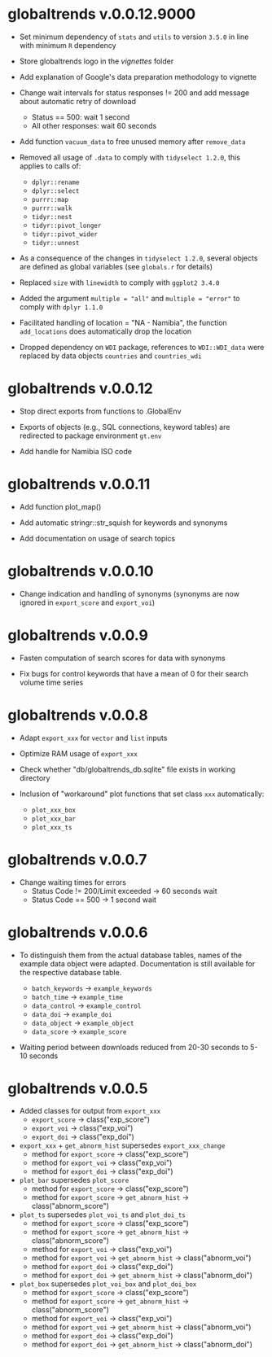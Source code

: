 # globaltrends v.0.0.12.9000

* Set minimum dependency of `stats` and `utils` to version `3.5.0` in line with minimum `R` dependency

* Store globaltrends logo in the *vignettes* folder

* Add explanation of Google's data preparation methodology to vignette

* Change wait intervals for status responses != 200 and add message about automatic retry of download
	* Status == 500: wait 1 second
	* All other responses: wait 60 seconds
	
* Add function `vacuum_data` to free unused memory after `remove_data`

* Removed all usage of `.data` to comply with `tidyselect 1.2.0`, this applies to calls of:
	* `dplyr::rename`
	* `dplyr::select`
	* `purrr::map`
	* `purrr::walk`
	* `tidyr::nest`
	* `tidyr::pivot_longer`
	* `tidyr::pivot_wider`
	* `tidyr::unnest`
	
* As a consequence of the changes in `tidyselect 1.2.0`, several objects are defined as global variables (see `globals.r` for details) 

* Replaced `size` with `linewidth` to comply with `ggplot2 3.4.0`

* Added the argument `multiple = "all"` and `multiple = "error"` to comply with `dplyr 1.1.0`

* Facilitated handling of location = "NA - Namibia", the function `add_locations` does automatically drop the location

* Dropped dependency on `WDI` package, references to `WDI::WDI_data` were replaced by data objects `countries` and `countries_wdi`

# globaltrends v.0.0.12

* Stop direct exports from functions to .GlobalEnv

* Exports of objects (e.g., SQL connections, keyword tables) are redirected to package environment `gt.env`

* Add handle for Namibia ISO code

# globaltrends v.0.0.11

* Add function plot_map()

* Add automatic stringr::str_squish for keywords and synonyms

* Add documentation on usage of search topics

# globaltrends v.0.0.10

* Change indication and handling of synonyms (synonyms are now ignored in `export_score` and `export_voi`)

# globaltrends v.0.0.9
* Fasten computation of search scores for data with synonyms

* Fix bugs for control keywords that have a mean of 0 for their search volume time series

# globaltrends v.0.0.8

* Adapt `export_xxx` for `vector` and `list` inputs

* Optimize RAM usage of `export_xxx`

* Check whether "db/globaltrends_db.sqlite" file exists in working directory

* Inclusion of "workaround" plot functions that set class `xxx` automatically:
	* `plot_xxx_box`
	* `plot_xxx_bar`
	* `plot_xxx_ts`

# globaltrends v.0.0.7

* Change waiting times for errors
	* Status Code != 200/Limit exceeded -> 60 seconds wait
	* Status Code == 500 -> 1 second wait

# globaltrends v.0.0.6

* To distinguish them from the actual database tables, names of the example data
  object were adapted. Documentation is still available for the respective database
  table.
	* `batch_keywords` -> `example_keywords`
	* `batch_time` -> `example_time`
	* `data_control` -> `example_control`
	* `data_doi` -> `example_doi`
	* `data_object` -> `example_object`
	* `data_score` -> `example_score`

* Waiting period between downloads reduced from 20-30 seconds to 5-10 seconds

# globaltrends v.0.0.5

* Added classes for output from `export_xxx`
	* `export_score` -> class("exp_score")
	* `export_voi` -> class("exp_voi")
	* `export_doi` -> class("exp_doi")
* `export_xxx` + `get_abnorm_hist` supersedes `export_xxx_change`
	* method for `export_score` -> class("exp_score")
	* method for `export_voi` -> class("exp_voi")
	* method for `export_doi` -> class("exp_doi")
* `plot_bar` supersedes `plot_score`
	* method for `export_score` -> class("exp_score")
	* method for `export_score` -> `get_abnorm_hist` -> class("abnorm_score")
* `plot_ts` supersedes `plot_voi_ts` and `plot_doi_ts`
	* method for `export_score` -> class("exp_score")
	* method for `export_score` -> `get_abnorm_hist` -> class("abnorm_score")
	* method for `export_voi` -> class("exp_voi")
	* method for `export_voi` -> `get_abnorm_hist` -> class("abnorm_voi")
	* method for `export_doi` -> class("exp_doi")
	* method for `export_doi` -> `get_abnorm_hist` -> class("abnorm_doi")
* `plot_box` supersedes `plot_voi_box` and `plot_doi_box`
	* method for `export_score` -> class("exp_score")
	* method for `export_score` -> `get_abnorm_hist` -> class("abnorm_score")
	* method for `export_voi` -> class("exp_voi")
	* method for `export_voi` -> `get_abnorm_hist` -> class("abnorm_voi")
	* method for `export_doi` -> class("exp_doi")
	* method for `export_doi` -> `get_abnorm_hist` -> class("abnorm_doi")
